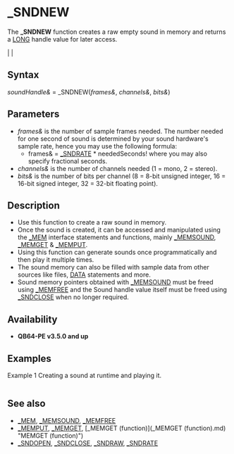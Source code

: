 # _SNDNEW

The **_SNDNEW** function creates a raw empty sound in memory and returns a [LONG](LONG.md) handle value for later access.

  

|  |

## Syntax

*soundHandle&* = _SNDNEW(*frames&*, *channels&*, *bits&*)
  

## Parameters

* *frames&* is the number of sample frames needed. The number needed for one second of sound is determined by your sound hardware's sample rate, hence you may use the following formula:
	+ frames& = [_SNDRATE](_SNDRATE.md) * neededSeconds! where you may also specify fractional seconds.
* *channels&* is the number of channels needed (1 = mono, 2 = stereo).
* *bits&* is the number of bits per channel (8 = 8-bit unsigned integer, 16 = 16-bit signed integer, 32 = 32-bit floating point).

  

## Description

* Use this function to create a raw sound in memory.
* Once the sound is created, it can be accessed and manipulated using the [_MEM](_MEM.md) interface statements and functions, mainly [_MEMSOUND](_MEMSOUND.md), [_MEMGET](_MEMGET.md) & [_MEMPUT](_MEMPUT.md).
* Using this function can generate sounds once programmatically and then play it multiple times.
* The sound memory can also be filled with sample data from other sources like files, [DATA](DATA.md) statements and more.
* Sound memory pointers obtained with [_MEMSOUND](_MEMSOUND.md) must be freed using [_MEMFREE](_MEMFREE.md) and the Sound handle value itself must be freed using [_SNDCLOSE](_SNDCLOSE.md) when no longer required.

  

## Availability

* **QB64-PE v3.5.0 and up**

  

## Examples

Example 1
Creating a sound at runtime and playing it.

``` [OPTION _EXPLICIT](OPTION _EXPLICIT.md)  [RANDOMIZE](RANDOMIZE.md) [TIMER](TIMER.md) "TIMER (function)")  [CONST](CONST.md) SOUND_DURATION = 5 ' duration is seconds [CONST](CONST.md) SAMPLE_CHANNELS = 1 ' number of channes. For stereo we need to add another _MEMPUT below and +offset by SAMPLE_BYTES [CONST](CONST.md) SAMPLE_BYTES = 4 ' number of bytes / sample (not frame!)  [DIM](DIM.md) h [AS](AS.md) [LONG](LONG.md): h = _SNDNEW(SOUND_DURATION * [_SNDRATE](_SNDRATE.md), SAMPLE_CHANNELS, SAMPLE_BYTES * 8) [IF](IF.md) (h < 1) [THEN](THEN.md)     [PRINT](PRINT.md) "Failed to create sound!"     [END](END.md) [END IF](END IF.md)  [DIM](DIM.md) sndblk [AS](AS.md) [_MEM](_MEM.md): sndblk = [_MEMSOUND](_MEMSOUND.md)(h, 0) [IF](IF.md) sndblk.SIZE = 0 [THEN](THEN.md)     [_SNDCLOSE](_SNDCLOSE.md) h     [PRINT](PRINT.md) "Failed to access sound data!"     [END](END.md) [END IF](END IF.md)  [DIM](DIM.md) t [AS](AS.md) [_INTEGER64](_INTEGER64.md) [FOR](FOR.md) t = 0 [TO](TO.md) (SOUND_DURATION * [_SNDRATE](_SNDRATE.md)) - 1     [_MEMPUT](_MEMPUT.md) sndblk, sndblk.OFFSET + (t * SAMPLE_BYTES * SAMPLE_CHANNELS), [SIN](SIN.md)(2 * [_PI](_PI.md) * 440 * t / [_SNDRATE](_SNDRATE.md)) + [RND](RND.md) - [RND](RND.md) [AS](AS.md) [SINGLE](SINGLE.md) ' mixes noise and a sine wave [NEXT](NEXT.md)  [_SNDPLAY](_SNDPLAY.md) h  [SLEEP](SLEEP.md) SOUND_DURATION  [_SNDCLOSE](_SNDCLOSE.md) h  [END](END.md)  
```

  

## See also

* [_MEM](_MEM.md), [_MEMSOUND](_MEMSOUND.md), [_MEMFREE](_MEMFREE.md)
* [_MEMPUT](_MEMPUT.md), [_MEMGET](_MEMGET.md), [_MEMGET (function)](_MEMGET (function).md) "MEMGET (function)")
* [_SNDOPEN](_SNDOPEN.md), [_SNDCLOSE](_SNDCLOSE.md), [_SNDRAW](_SNDRAW.md), [_SNDRATE](_SNDRATE.md)

  
